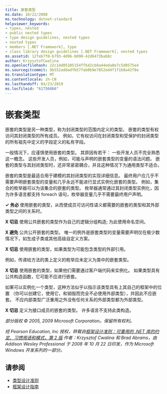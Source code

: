 ```yaml
---
title: 嵌套类型
ms.date: 10/22/2008
ms.technology: dotnet-standard
helpviewer_keywords:
- types, nested
- public nested types
- type design guidelines, nested types
- nested types
- members [.NET Framework], type
- class library design guidelines [.NET Framework], nested types
ms.assetid: 12feb7f0-b793-4d96-b090-42d6473bab8c
author: KrzysztofCwalina
ms.openlocfilehash: 22c14d05105154ff642cb8a44eda8e7c5d0575e4
ms.sourcegitcommit: 9b552addadfb57fab0b9e7852ed4f1f1b8a42f8e
ms.translationtype: MT
ms.contentlocale: zh-CN
ms.lasthandoff: 04/23/2019
ms.locfileid: "61756866"
---
```

# <a name="nested-types"></a>嵌套类型
嵌套的类型是另一种类型，称为封闭类型的范围内定义的类型。 嵌套的类型有权访问其封闭类型的所有成员。 例如，它有权访问在封闭类型和受保护的封闭类型的所有祖先中定义的字段定义的私有字段。  
  
 一般情况下，应谨慎使用嵌套的类型。 其原因有若干： 一些开发人员不完全熟悉这一概念。 这些开发人员，例如，可能与声明的嵌套类型的变量的语法问题。 嵌套的类型与其封闭类型时，还非常紧密耦合，并且这种情况下为通用类型不适合。  
  
 嵌套的类型是最适合用于建模的其封闭类型的实现详细信息。 最终用户应几乎不需要声明嵌套类型的变量和几乎永远不能进行显式实例化嵌套的类型。 例如，集合的枚举器可以为该集合的嵌套的类型。 枚举器通常通过其封闭类型实例化，因为许多语言都支持 foreach 语句，枚举器变量几乎不需要最终用户声明。  
  
 **✓ 务必** 使用嵌套的类型，从而使成员可访问性语义都需要的嵌套的类型和其外部类型之间的关系时。  
  
 **X 切忌** 使用公共嵌套的类型作为自己的逻辑分组构造; 为此使用命名空间。  
  
 **X 避免** 公共公开嵌套的类型。 唯一的例外是嵌套类型的变量需要声明仅在极少数情况下，如生成子类或其他高级自定义方案。  
  
 **X 切忌** 使用嵌套的类型，如果类型为可能包含类型的外部引用。  
  
 例如，传递给方法的类上定义的枚举应未定义为类中的嵌套类型。  
  
 **X 切忌** 使用嵌套的类型，如果他们需要通过客户端代码来实例化。  如果类型具有公共构造函数，它可能不应进行嵌套。  
  
 如果可以实例化一个类型，这种方法似乎以指示该类型具有上其自己的框架中的位置 （你可以创建它，使用它，和销毁而完全不必使用外部类型），并因此不应嵌套。 不应内部类型广泛重用之外没有任何关系的外部类型都为外部类型。  
  
 **X 切忌** 定义为接口成员的嵌套的类型。 许多语言不支持此类构造。  
  
 *部分版权 © 2005, 2009 Microsoft Corporation。保留所有权利。*  
  
 *经 Pearson Education, Inc 授权，转载自[框架设计准则：可重用的 .NET 库的约定、习惯用语和模式，第 2 版](https://www.informit.com/store/framework-design-guidelines-conventions-idioms-and-9780321545619) 作者：Krzysztof Cwalina 和 Brad Abrams，由 Addison Wesley Professional 于 2008 年 10 月 22 日印发，作为 Microsoft Windows 开发系列的一部分。*  
  
## <a name="see-also"></a>请参阅

- [类型设计准则](../../../docs/standard/design-guidelines/type.md)
- [框架设计指南](../../../docs/standard/design-guidelines/index.md)
